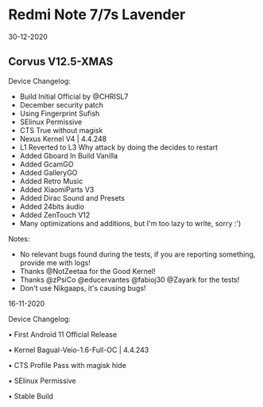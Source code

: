 # Redmi Note 7/7s Lavender 

30-12-2020

## Corvus V12.5-XMAS
Device Changelog:
- Build Initial Official by @CHRISL7
- December security patch
- Using Fingerprint Sufish
- SElinux Permissive
- CTS True without magisk
- Nexus Kernel V4 | 4.4.248
- L1 Reverted to L3 Why attack by doing the decides to restart
- Added Gboard In Build Vanilla
- Added GcamGO
- Added GalleryGO
- Added Retro Music
- Added XiaomiParts V3
- Added Dirac Sound and Presets
- Added 24bits áudio
- Added ZenTouch V12 
- Many optimizations and additions, but I'm too lazy to write, sorry :')

Notes:
- No relevant bugs found during the tests, if you are reporting something, provide me with logs!
- Thanks @NotZeetaa for the Good Kernel!
- Thanks @zPsiCo @educervantes @fabioj30 @Zayark for the tests!
- Don't use Nikgaaps, it's causing bugs!




16-11-2020

Device Changelog:

• First Android 11 Official Release

• Kernel Bagual-Veio-1.6-Full-OC | 4.4.243

• CTS Profile Pass with magisk hide

• SElinux Permissive

• Stable Build

